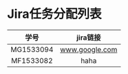 # Jira任务分配列表

| 学号 | jira链接 |
|:---------:|:---------------------------------------------:|
| MG1533094 | www.google.com |
| MF1533082   | haha |